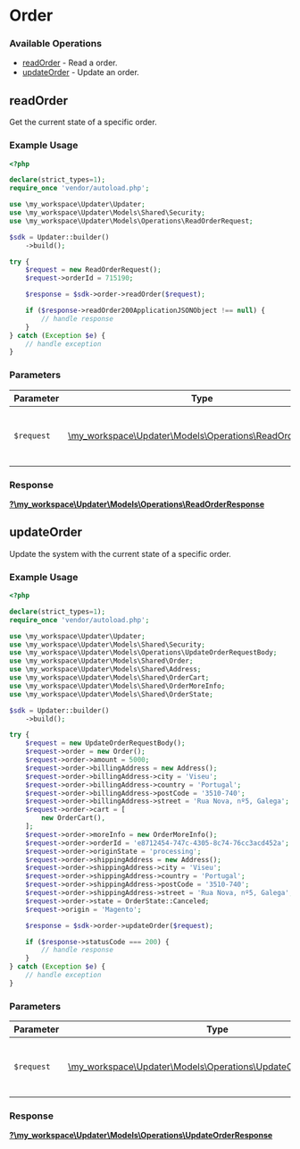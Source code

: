 # Order

### Available Operations

* [readOrder](#readorder) - Read a order.
* [updateOrder](#updateorder) - Update an order.

## readOrder

Get the current state of a specific order.

### Example Usage

```php
<?php

declare(strict_types=1);
require_once 'vendor/autoload.php';

use \my_workspace\Updater\Updater;
use \my_workspace\Updater\Models\Shared\Security;
use \my_workspace\Updater\Models\Operations\ReadOrderRequest;

$sdk = Updater::builder()
    ->build();

try {
    $request = new ReadOrderRequest();
    $request->orderId = 715190;

    $response = $sdk->order->readOrder($request);

    if ($response->readOrder200ApplicationJSONObject !== null) {
        // handle response
    }
} catch (Exception $e) {
    // handle exception
}
```

### Parameters

| Parameter                                                                                               | Type                                                                                                    | Required                                                                                                | Description                                                                                             |
| ------------------------------------------------------------------------------------------------------- | ------------------------------------------------------------------------------------------------------- | ------------------------------------------------------------------------------------------------------- | ------------------------------------------------------------------------------------------------------- |
| `$request`                                                                                              | [\my_workspace\Updater\Models\Operations\ReadOrderRequest](../../models/operations/ReadOrderRequest.md) | :heavy_check_mark:                                                                                      | The request object to use for the request.                                                              |


### Response

**[?\my_workspace\Updater\Models\Operations\ReadOrderResponse](../../models/operations/ReadOrderResponse.md)**


## updateOrder

Update the system with the current state of a specific order.

### Example Usage

```php
<?php

declare(strict_types=1);
require_once 'vendor/autoload.php';

use \my_workspace\Updater\Updater;
use \my_workspace\Updater\Models\Shared\Security;
use \my_workspace\Updater\Models\Operations\UpdateOrderRequestBody;
use \my_workspace\Updater\Models\Shared\Order;
use \my_workspace\Updater\Models\Shared\Address;
use \my_workspace\Updater\Models\Shared\OrderCart;
use \my_workspace\Updater\Models\Shared\OrderMoreInfo;
use \my_workspace\Updater\Models\Shared\OrderState;

$sdk = Updater::builder()
    ->build();

try {
    $request = new UpdateOrderRequestBody();
    $request->order = new Order();
    $request->order->amount = 5000;
    $request->order->billingAddress = new Address();
    $request->order->billingAddress->city = 'Viseu';
    $request->order->billingAddress->country = 'Portugal';
    $request->order->billingAddress->postCode = '3510-740';
    $request->order->billingAddress->street = 'Rua Nova, nº5, Galega';
    $request->order->cart = [
        new OrderCart(),
    ];
    $request->order->moreInfo = new OrderMoreInfo();
    $request->order->orderId = 'e8712454-747c-4305-8c74-76cc3acd452a';
    $request->order->originState = 'processing';
    $request->order->shippingAddress = new Address();
    $request->order->shippingAddress->city = 'Viseu';
    $request->order->shippingAddress->country = 'Portugal';
    $request->order->shippingAddress->postCode = '3510-740';
    $request->order->shippingAddress->street = 'Rua Nova, nº5, Galega';
    $request->order->state = OrderState::Canceled;
    $request->origin = 'Magento';

    $response = $sdk->order->updateOrder($request);

    if ($response->statusCode === 200) {
        // handle response
    }
} catch (Exception $e) {
    // handle exception
}
```

### Parameters

| Parameter                                                                                                           | Type                                                                                                                | Required                                                                                                            | Description                                                                                                         |
| ------------------------------------------------------------------------------------------------------------------- | ------------------------------------------------------------------------------------------------------------------- | ------------------------------------------------------------------------------------------------------------------- | ------------------------------------------------------------------------------------------------------------------- |
| `$request`                                                                                                          | [\my_workspace\Updater\Models\Operations\UpdateOrderRequestBody](../../models/operations/UpdateOrderRequestBody.md) | :heavy_check_mark:                                                                                                  | The request object to use for the request.                                                                          |


### Response

**[?\my_workspace\Updater\Models\Operations\UpdateOrderResponse](../../models/operations/UpdateOrderResponse.md)**

